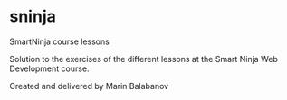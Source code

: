 # sninja
SmartNinja course lessons

Solution to the exercises of the different lessons at the Smart Ninja Web Development course.

Created and delivered by Marin Balabanov
